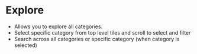 # **Explore**

- Allows you to explore all categories.
- Select specific category from top level tiles and scroll to select and filter
- Search across all categories or specific category (when category is selected)

